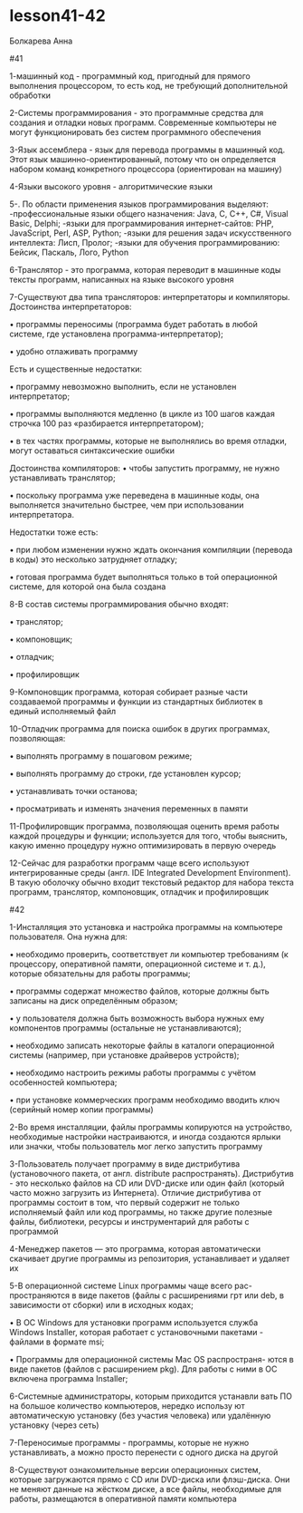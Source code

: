# lesson41-42
Болкарева Анна

#41

1-машинный код - программный код, пригодный для прямого выполнения процессором, то есть код, не требующий дополнительной обработки

2-Системы программирования - это программные средства для создания и отладки новых программ. Современные компьютеры не могут функционировать без систем программного обеспечения

3-Язык ассемблера - язык для перевода программы в машинный код. Этот язык машинно-ориентированный, потому что он определяется набором команд конкретного процессора (ориентирован на машину)

4-Языки высокого уровня - алгоритмические языки

5-. По области применения языков программирования выделяют: 
-профессиональные языки общего назначения: Java, C, C++, C#, Visual Basic, Delphi; 
-языки для программирования интернет-сайтов: PHP, JavaScript, Perl, ASP, Python; 
-языки для решения задач искусственного интеллекта: Лисп, Пролог; 
-языки для обучения программированию: Бейсик, Паскаль, Лого, Python

6-Транслятор - это программа, которая переводит в машинные коды тексты программ, написанных на языке высокого уровня

7-Существуют два типа трансляторов: интерпретаторы и компиляторы. Достоинства интерпретаторов:

• программы переносимы (программа будет работать в любой системе, где установлена программа-интерпретатор);

• удобно отлаживать программу

Есть и существенные недостатки:

• программу невозможно выполнить, если не установлен интерпретатор;

• программы выполняются медленно (в цикле из 100 шагов каждая строчка 100 раз «разбирается интерпретатором); 

• в тех частях программы, которые не выполнялись во время отладки, могут оставаться синтаксические ошибки

Достоинства компиляторов:
• чтобы запустить программу, не нужно устанавливать транслятор;

• поскольку программа уже переведена в машинные коды, она выполняется значительно быстрее, чем при использовании интерпретатора.

Недостатки тоже есть: 

• при любом изменении нужно ждать окончания компиляции (перевода в коды) это несколько затрудняет отладку; 

• готовая программа будет выполняться только в той операционной системе, для которой она была создана

8-В состав системы программирования обычно входят:

• транслятор;

• компоновщик;

• отладчик;

• профилировщик

9-Компоновщик программа, которая собирает разные части создаваемой программы и функции из стандартных библиотек в единый исполняемый файл

10-Отладчик программа для поиска ошибок в других программах, позволяющая:

• выполнять программу в пошаговом режиме;

• выполнять программу до строки, где установлен курсор;

• устанавливать точки останова; 

• просматривать и изменять значения переменных в памяти

11-Профилировщик программа, позволяющая оценить время работы каждой процедуры и функции; используется для того, чтобы выяснить, какую именно процедуру нужно оптимизировать в первую очередь

12-Сейчас для разработки программ чаще всего используют интегрированные среды (англ. IDE Integrated Development Environment). В такую оболочку обычно входит текстовый редактор для набора текста программ, транслятор, компоновщик, отладчик и профилировщик

#42

1-Инсталляция это установка и настройка программы на компьютере пользователя. Она нужна для:

• необходимо проверить, соответствует ли компьютер требованиям (к процессору, оперативной памяти, операционной системе и т. д.), которые обязательны для работы программы;

• программы содержат множество файлов, которые должны быть записаны на диск определённым образом;

• у пользователя должна быть возможность выбора нужных ему компонентов программы (остальные не устанавливаются); 

• необходимо записать некоторые файлы в каталоги операционной системы (например, при установке драйверов устройств);

• необходимо настроить режимы работы программы с учётом особенностей компьютера;

• при установке коммерческих программ необходимо вводить ключ (серийный номер копии программы)

2-Во время инсталляции, файлы программы копируются на устройство, необходимые настройки настраиваются, и иногда создаются ярлыки или значки, чтобы пользователь мог легко запустить программу

3-Пользователь получает программу в виде дистрибутива (установочного пакета, от англ. distribute распространять). Дистрибутив - это несколько файлов на CD или DVD-диске или один файл (который часто можно загрузить из Интернета). Отличие дистрибутива от программы состоит в том, что первый содержит не только исполняемый файл или код программы, но также другие полезные файлы, библиотеки, ресурсы и инструментарий для работы с программой

4-Менеджер пакетов — это программа, которая автоматически скачивает другие программы из репозитория, устанавливает и удаляет их

5-В операционной системе Linux программы чаще всего рас- пространяются в виде пакетов (файлы с расширениями грт или deb, в зависимости от сборки) или в исходных кодах;

• B OC Windows для установки программ используется служба Windows Installer, которая работает с установочными пакетами - файлами в формате msi;

• Программы для операционной системы Мас OS распространя- ются в виде пакетов (файлов с расширением pkg). Для работы с ними в ОС включена программа Installer;

6-Системные администраторы, которым приходится устанавли вать ПО на большое количество компьютеров, нередко использу ют автоматическую установку (без участия человека) или удалённую установку (через сеть)

7-Переносимые программы - программы, которые не нужно устанавливать, а можно просто перенести с одного диска на другой

8-Существуют ознакомительные версии операционных систем, которые загружаются прямо с CD или DVD-диска или флэш-диска. Они не меняют данные на жёстком диске, а все файлы, необходимые для работы, размещаются в оперативной памяти компьютера
